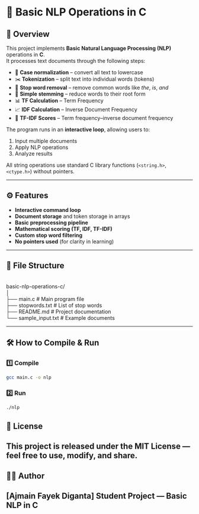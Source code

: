 # 📝 Basic NLP Operations in C

## 📌 Overview
This project implements **Basic Natural Language Processing (NLP)** operations in **C**.  
It processes text documents through the following steps:

- 🔡 **Case normalization** – convert all text to lowercase  
- ✂️ **Tokenization** – split text into individual words (tokens)  
- 🚫 **Stop word removal** – remove common words like *the*, *is*, *and*  
- 🌱 **Simple stemming** – reduce words to their root form  
- 📊 **TF Calculation** – Term Frequency  
- 📈 **IDF Calculation** – Inverse Document Frequency  
- 📐 **TF-IDF Scores** – Term frequency–inverse document frequency  

The program runs in an **interactive loop**, allowing users to:
1. Input multiple documents  
2. Apply NLP operations  
3. Analyze results

All string operations use standard C library functions (`<string.h>`, `<ctype.h>`) without pointers.

---

## ⚙️ Features
- **Interactive command loop**
- **Document storage** and token storage in arrays
- **Basic preprocessing pipeline**
- **Mathematical scoring (TF, IDF, TF-IDF)**
- **Custom stop word filtering**
- **No pointers used** (for clarity in learning)

---

## 📂 File Structure
<br>
basic-nlp-operations-c/  <br>
│  <br>
├── main.c # Main program file  <br>
├── stopwords.txt # List of stop words   <br>
├── README.md # Project documentation  <br>
└── sample_input.txt # Example documents


---

## 🛠️ How to Compile & Run

### **1️⃣ Compile**
```bash
gcc main.c -o nlp
```
### 2️⃣ Run
```bash
./nlp
```
## 📜 License
This project is released under the MIT License — feel free to use, modify, and share.
---

## 👨‍💻 Author
[Ajmain Fayek Diganta]
Student Project — Basic NLP in C
---
